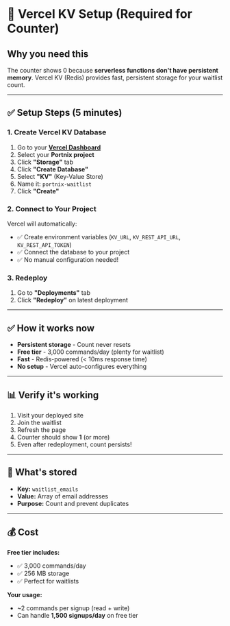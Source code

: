 # 🚀 Vercel KV Setup (Required for Counter)

## Why you need this

The counter shows 0 because **serverless functions don't have persistent memory**. 
Vercel KV (Redis) provides fast, persistent storage for your waitlist count.

---

## ✅ Setup Steps (5 minutes)

### 1. Create Vercel KV Database

1. Go to your **[Vercel Dashboard](https://vercel.com/dashboard)**
2. Select your **Portnix project**
3. Click **"Storage"** tab
4. Click **"Create Database"**
5. Select **"KV"** (Key-Value Store)
6. Name it: `portnix-waitlist`
7. Click **"Create"**

### 2. Connect to Your Project

Vercel will automatically:
- ✅ Create environment variables (`KV_URL`, `KV_REST_API_URL`, `KV_REST_API_TOKEN`)
- ✅ Connect the database to your project
- ✅ No manual configuration needed!

### 3. Redeploy

1. Go to **"Deployments"** tab
2. Click **"Redeploy"** on latest deployment

---

## ✅ How it works now

- **Persistent storage** - Count never resets
- **Free tier** - 3,000 commands/day (plenty for waitlist)
- **Fast** - Redis-powered (< 10ms response time)
- **No setup** - Vercel auto-configures everything

---

## 📊 Verify it's working

1. Visit your deployed site
2. Join the waitlist
3. Refresh the page
4. Counter should show **1** (or more)
5. Even after redeployment, count persists!

---

## 🎯 What's stored

- **Key:** `waitlist_emails`
- **Value:** Array of email addresses
- **Purpose:** Count and prevent duplicates

---

## 💰 Cost

**Free tier includes:**
- ✅ 3,000 commands/day
- ✅ 256 MB storage
- ✅ Perfect for waitlists

**Your usage:**
- ~2 commands per signup (read + write)
- Can handle **1,500 signups/day** on free tier
